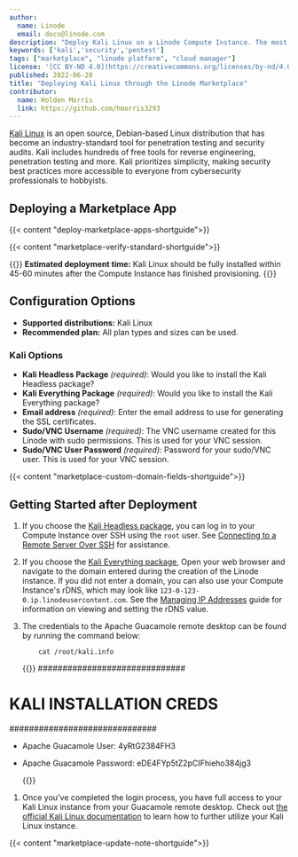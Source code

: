 ```yaml
---
author:
  name: Linode
  email: docs@linode.com
description: "Deploy Kali Linux on a Linode Compute Instance. The most popular Linux distribution and tool suite for penetration testing and security research."
keywords: ['kali','security','pentest']
tags: ["marketplace", "linode platform", "cloud manager"]
license: '[CC BY-ND 4.0](https://creativecommons.org/licenses/by-nd/4.0)'
published: 2022-06-28
title: "Deploying Kali Linux through the Linode Marketplace"
contributor:
  name: Holden Morris
  link: https://github.com/hmorris3293
---
```


[Kali Linux](https://www.kali.org/) is an open source, Debian-based Linux distribution that has become an industry-standard tool for penetration testing and security audits. Kali includes hundreds of free tools for reverse engineering, penetration testing and more. Kali prioritizes simplicity, making security best practices more accessible to everyone from cybersecurity professionals to hobbyists.

## Deploying a Marketplace App

{{< content "deploy-marketplace-apps-shortguide">}}

{{< content "marketplace-verify-standard-shortguide">}}

{{<note>}}
**Estimated deployment time:** Kali Linux should be fully installed within 45-60 minutes after the Compute Instance has finished provisioning.
{{</note>}}

## Configuration Options

- **Supported distributions:** Kali Linux
- **Recommended plan:** All plan types and sizes can be used.

### Kali Options

- **Kali Headless Package** *(required)*: Would you like to install the Kali Headless package?
- **Kali Everything Package** *(required)*: Would you like to install the Kali Everything package?
- **Email address** *(required)*: Enter the email address to use for generating the SSL certificates.
- **Sudo/VNC Username** *(required)*: The VNC username created for this Linode with sudo permissions. This is used for your VNC session.
- **Sudo/VNC User Password** *(required)*: Password for your sudo/VNC user. This is used for your VNC session.

{{< content "marketplace-custom-domain-fields-shortguide">}}

## Getting Started after Deployment

1. If you choose the [Kali Headless package](https://www.kali.org/tools/kali-meta/#kali-linux-headless), you can log in to your Compute Instance over SSH using the `root` user. See [Connecting to a Remote Server Over SSH](/docs/guides/connect-to-server-over-ssh/) for assistance. 

1.  If you choose the [Kali Everything package](https://www.kali.org/tools/kali-meta/#kali-linux-everything), Open your web browser and navigate to the domain entered during the creation of the Linode instance. If you did not enter a domain, you can also use your Compute Instance's rDNS, which may look like `123-0-123-0.ip.linodeusercontent.com`. See the [Managing IP Addresses](/docs/guides/managing-ip-addresses/) guide for information on viewing and setting the rDNS value.


1.  The credentials to the Apache Guacamole remote desktop can be found by running the command below:

            cat /root/kali.info

    {{<output>}}
##############################
#   KALI INSTALLATION CREDS  #
##############################

* Apache Guacamole User: 4yRtG2384FH3
* Apache Guacamole Password: eDE4FYp5tZ2pCIFhieho384jg3

    {{</output>}}

1. Once you've completed the login process, you have full access to your Kali Linux instance from your Guacamole remote desktop. Check out [the official Kali Linux documentation](https://www.kali.org/docs/) to learn how to further utilize your Kali Linux instance.

{{< content "marketplace-update-note-shortguide">}}